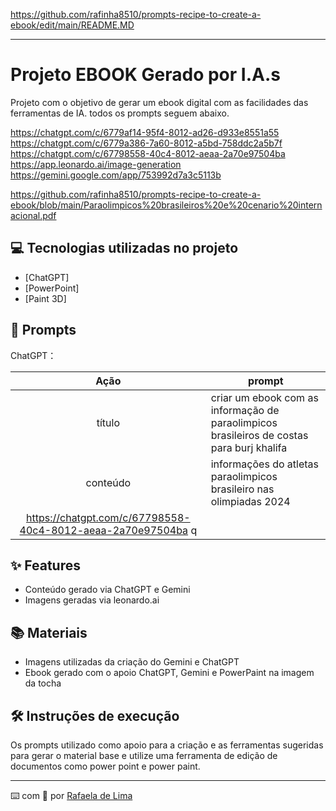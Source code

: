 https://github.com/rafinha8510/prompts-recipe-to-create-a-ebook/edit/main/README.MD

-------


# Projeto EBOOK Gerado por I.A.s

Projeto com o objetivo de gerar um ebook digital com as facilidades das ferramentas de IA. todos os prompts
seguem abaixo.

https://chatgpt.com/c/6779af14-95f4-8012-ad26-d933e8551a55
https://chatgpt.com/c/6779a386-7a60-8012-a5bd-758ddc2a5b7f
https://chatgpt.com/c/67798558-40c4-8012-aeaa-2a70e97504ba
https://app.leonardo.ai/image-generation
https://gemini.google.com/app/753992d7a3c5113b

https://github.com/rafinha8510/prompts-recipe-to-create-a-ebook/blob/main/Paraolimpicos%20brasileiros%20e%20cenario%20internacional.pdf

## 💻 Tecnologias utilizadas no projeto

- [ChatGPT]
- [PowerPoint] 
- [Paint 3D]

## 🧠 Prompts

ChatGPT：

|   Ação   | prompt                                                                                                                                                                                                                                                                         |
| :------: | ------------------------------------------------------------------------------------------------------------------------------------------------------------------------------------------------------------------------------------------------------------------------------ |
|  título  | criar um ebook com as informação de paraolimpicos brasileiros de costas para burj khalifa |  resumo para E-book sobre os Paraolímpicos Brasileiros e o Cenário Internacional |
| conteúdo | informações do atletas paraolimpicos brasileiro nas olimpiadas 2024 |
https://chatgpt.com/c/67798558-40c4-8012-aeaa-2a70e97504ba q|


## ✨ Features

- Conteúdo gerado via ChatGPT e Gemini 
- Imagens geradas via leonardo.ai

## 📚 Materiais

- Imagens utilizadas da criação do Gemini e ChatGPT
- Ebook gerado com o apoio ChatGPT, Gemini e PowerPaint na imagem da tocha

## 🛠️ Instruções de execução

Os prompts utilizado como apoio para a criação e as ferramentas sugeridas para gerar o material base e utilize uma ferramenta de edição de documentos como power point e power paint.

---

⌨️ com 💜 por [Rafaela de Lima](https://github.com/rafinha8510)
